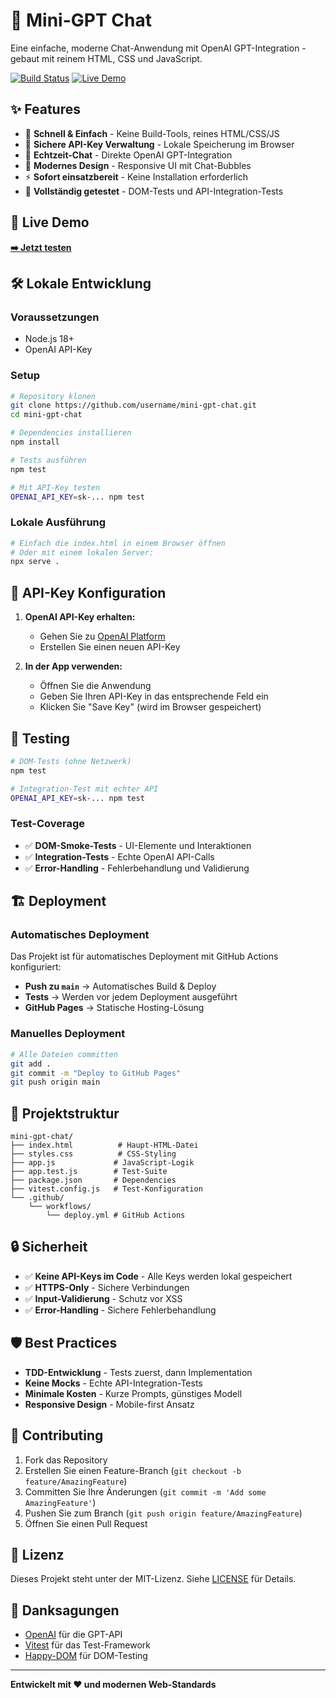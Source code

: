 # 🤖 Mini-GPT Chat

Eine einfache, moderne Chat-Anwendung mit OpenAI GPT-Integration - gebaut mit reinem HTML, CSS und JavaScript.

[![Build Status](https://github.com/username/mini-gpt-chat/workflows/Deploy%20to%20GitHub%20Pages/badge.svg)](https://github.com/username/mini-gpt-chat/actions)
[![Live Demo](https://img.shields.io/badge/Live%20Demo-Open%20App-brightgreen)](https://username.github.io/mini-gpt-chat/)

## ✨ Features

- 🚀 **Schnell & Einfach** - Keine Build-Tools, reines HTML/CSS/JS
- 🔐 **Sichere API-Key Verwaltung** - Lokale Speicherung im Browser
- 💬 **Echtzeit-Chat** - Direkte OpenAI GPT-Integration
- 🎨 **Modernes Design** - Responsive UI mit Chat-Bubbles
- ⚡ **Sofort einsatzbereit** - Keine Installation erforderlich
- 🧪 **Vollständig getestet** - DOM-Tests und API-Integration-Tests

## 🚀 Live Demo

**[➡️ Jetzt testen](https://username.github.io/mini-gpt-chat/)**

## 🛠️ Lokale Entwicklung

### Voraussetzungen

- Node.js 18+ 
- OpenAI API-Key

### Setup

```bash
# Repository klonen
git clone https://github.com/username/mini-gpt-chat.git
cd mini-gpt-chat

# Dependencies installieren
npm install

# Tests ausführen
npm test

# Mit API-Key testen
OPENAI_API_KEY=sk-... npm test
```

### Lokale Ausführung

```bash
# Einfach die index.html in einem Browser öffnen
# Oder mit einem lokalen Server:
npx serve .
```

## 🔧 API-Key Konfiguration

1. **OpenAI API-Key erhalten:**
   - Gehen Sie zu [OpenAI Platform](https://platform.openai.com/api-keys)
   - Erstellen Sie einen neuen API-Key

2. **In der App verwenden:**
   - Öffnen Sie die Anwendung
   - Geben Sie Ihren API-Key in das entsprechende Feld ein
   - Klicken Sie "Save Key" (wird im Browser gespeichert)

## 🧪 Testing

```bash
# DOM-Tests (ohne Netzwerk)
npm test

# Integration-Test mit echter API
OPENAI_API_KEY=sk-... npm test
```

### Test-Coverage

- ✅ **DOM-Smoke-Tests** - UI-Elemente und Interaktionen
- ✅ **Integration-Tests** - Echte OpenAI API-Calls
- ✅ **Error-Handling** - Fehlerbehandlung und Validierung

## 🏗️ Deployment

### Automatisches Deployment

Das Projekt ist für automatisches Deployment mit GitHub Actions konfiguriert:

- **Push zu `main`** → Automatisches Build & Deploy
- **Tests** → Werden vor jedem Deployment ausgeführt
- **GitHub Pages** → Statische Hosting-Lösung

### Manuelles Deployment

```bash
# Alle Dateien committen
git add .
git commit -m "Deploy to GitHub Pages"
git push origin main
```

## 📁 Projektstruktur

```
mini-gpt-chat/
├── index.html          # Haupt-HTML-Datei
├── styles.css          # CSS-Styling
├── app.js             # JavaScript-Logik
├── app.test.js        # Test-Suite
├── package.json       # Dependencies
├── vitest.config.js   # Test-Konfiguration
└── .github/
    └── workflows/
        └── deploy.yml # GitHub Actions
```

## 🔒 Sicherheit

- ✅ **Keine API-Keys im Code** - Alle Keys werden lokal gespeichert
- ✅ **HTTPS-Only** - Sichere Verbindungen
- ✅ **Input-Validierung** - Schutz vor XSS
- ✅ **Error-Handling** - Sichere Fehlerbehandlung

## 🛡️ Best Practices

- **TDD-Entwicklung** - Tests zuerst, dann Implementation
- **Keine Mocks** - Echte API-Integration-Tests
- **Minimale Kosten** - Kurze Prompts, günstiges Modell
- **Responsive Design** - Mobile-first Ansatz

## 🤝 Contributing

1. Fork das Repository
2. Erstellen Sie einen Feature-Branch (`git checkout -b feature/AmazingFeature`)
3. Committen Sie Ihre Änderungen (`git commit -m 'Add some AmazingFeature'`)
4. Pushen Sie zum Branch (`git push origin feature/AmazingFeature`)
5. Öffnen Sie einen Pull Request

## 📝 Lizenz

Dieses Projekt steht unter der MIT-Lizenz. Siehe [LICENSE](LICENSE) für Details.

## 🙏 Danksagungen

- [OpenAI](https://openai.com/) für die GPT-API
- [Vitest](https://vitest.dev/) für das Test-Framework
- [Happy-DOM](https://github.com/capricorn86/happy-dom) für DOM-Testing

---

**Entwickelt mit ❤️ und modernen Web-Standards**
